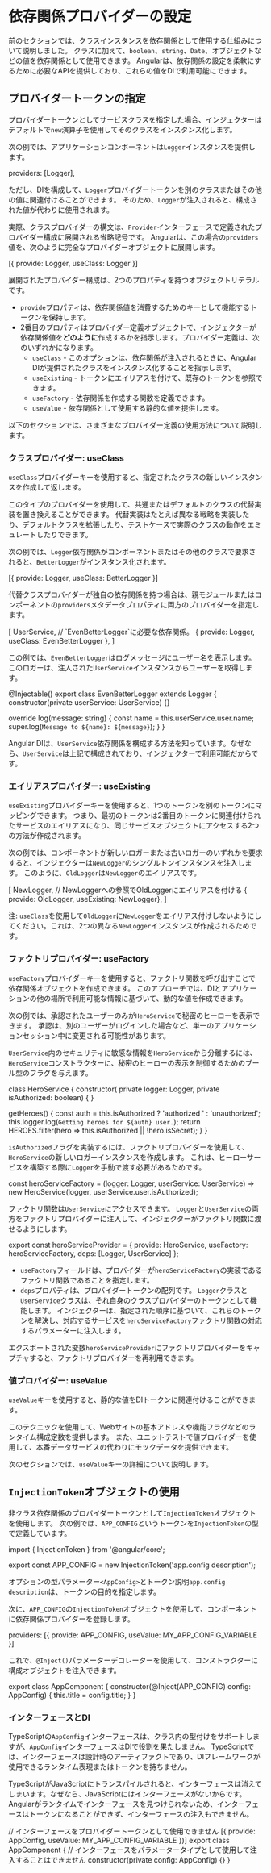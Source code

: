 # 依存関係プロバイダーの設定

前のセクションでは、クラスインスタンスを依存関係として使用する仕組みについて説明しました。
クラスに加えて、`boolean`、`string`、`Date`、オブジェクトなどの値を依存関係として使用できます。
Angularは、依存関係の設定を柔軟にするために必要なAPIを提供しており、これらの値をDIで利用可能にできます。

## プロバイダートークンの指定

プロバイダートークンとしてサービスクラスを指定した場合、インジェクターはデフォルトで`new`演算子を使用してそのクラスをインスタンス化します。

次の例では、アプリケーションコンポーネントは`Logger`インスタンスを提供します。

<docs-code header="src/app/app.component.ts" language="typescript">
providers: [Logger],
</docs-code>

ただし、DIを構成して、`Logger`プロバイダートークンを別のクラスまたはその他の値に関連付けることができます。
そのため、`Logger`が注入されると、構成された値が代わりに使用されます。

実際、クラスプロバイダーの構文は、`Provider`インターフェースで定義されたプロバイダー構成に展開される省略記号です。
Angularは、この場合の`providers`値を、次のように完全なプロバイダーオブジェクトに展開します。

<docs-code header="src/app/app.component.ts" language="typescript">
[{ provide: Logger, useClass: Logger }]
</docs-code>

展開されたプロバイダー構成は、2つのプロパティを持つオブジェクトリテラルです。

- `provide`プロパティは、依存関係値を消費するためのキーとして機能するトークンを保持します。
- 2番目のプロパティはプロバイダー定義オブジェクトで、インジェクターが依存関係値を**どのように**作成するかを指示します。プロバイダー定義は、次のいずれかになります。
  - `useClass` - このオプションは、依存関係が注入されるときに、Angular DIが提供されたクラスをインスタンス化することを指示します。
  - `useExisting` - トークンにエイリアスを付けて、既存のトークンを参照できます。
  - `useFactory` - 依存関係を作成する関数を定義できます。
  - `useValue` - 依存関係として使用する静的な値を提供します。

以下のセクションでは、さまざまなプロバイダー定義の使用方法について説明します。

### クラスプロバイダー: useClass

`useClass`プロバイダーキーを使用すると、指定されたクラスの新しいインスタンスを作成して返します。

このタイプのプロバイダーを使用して、共通またはデフォルトのクラスの代替実装を置き換えることができます。
代替実装はたとえば異なる戦略を実装したり、デフォルトクラスを拡張したり、テストケースで実際のクラスの動作をエミュレートしたりできます。

次の例では、`Logger`依存関係がコンポーネントまたはその他のクラスで要求されると、`BetterLogger`がインスタンス化されます。

<docs-code header="src/app/app.component.ts" language="typescript">
[{ provide: Logger, useClass: BetterLogger }]
</docs-code>

代替クラスプロバイダーが独自の依存関係を持つ場合は、親モジュールまたはコンポーネントの`providers`メタデータプロパティに両方のプロバイダーを指定します。

<docs-code header="src/app/app.component.ts" language="typescript">
[
  UserService, // `EvenBetterLogger`に必要な依存関係。
  { provide: Logger, useClass: EvenBetterLogger },
]
</docs-code>

この例では、`EvenBetterLogger`はログメッセージにユーザー名を表示します。このロガーは、注入された`UserService`インスタンスからユーザーを取得します。

<docs-code header="src/app/even-better-logger.component.ts" language="typescript"
           highlight="[[3],[6]]">
@Injectable()
export class EvenBetterLogger extends Logger {
  constructor(private userService: UserService) {}

  override log(message: string) {
    const name = this.userService.user.name;
    super.log(`Message to ${name}: ${message}`);
  }
}
</docs-code>

Angular DIは、`UserService`依存関係を構成する方法を知っています。なぜなら、`UserService`は上記で構成されており、インジェクターで利用可能だからです。

### エイリアスプロバイダー: useExisting

`useExisting`プロバイダーキーを使用すると、1つのトークンを別のトークンにマッピングできます。
つまり、最初のトークンは2番目のトークンに関連付けられたサービスのエイリアスになり、同じサービスオブジェクトにアクセスする2つの方法が作成されます。

次の例では、コンポーネントが新しいロガーまたは古いロガーのいずれかを要求すると、インジェクターは`NewLogger`のシングルトンインスタンスを注入します。
このように、`OldLogger`は`NewLogger`のエイリアスです。

<docs-code header="src/app/app.component.ts" language="typescript" highlight="[4]">
[
  NewLogger,
  // NewLoggerへの参照でOldLoggerにエイリアスを付ける
  { provide: OldLogger, useExisting: NewLogger},
]
</docs-code>

注: `useClass`を使用して`OldLogger`に`NewLogger`をエイリアス付けしないようにしてください。これは、2つの異なる`NewLogger`インスタンスが作成されるためです。

### ファクトリプロバイダー: useFactory

`useFactory`プロバイダーキーを使用すると、ファクトリ関数を呼び出すことで依存関係オブジェクトを作成できます。
このアプローチでは、DIとアプリケーションの他の場所で利用可能な情報に基づいて、動的な値を作成できます。

次の例では、承認されたユーザーのみが`HeroService`で秘密のヒーローを表示できます。
承認は、別のユーザーがログインした場合など、単一のアプリケーションセッション中に変更される可能性があります。

`UserService`内のセキュリティに敏感な情報を`HeroService`から分離するには、`HeroService`コンストラクターに、秘密のヒーローの表示を制御するためのブール型のフラグを与えます。

<docs-code header="src/app/heroes/hero.service.ts" language="typescript"
           highlight="[[4],[7]]">
class HeroService {
  constructor(
    private logger: Logger,
    private isAuthorized: boolean) { }

  getHeroes() {
    const auth = this.isAuthorized ? 'authorized ' : 'unauthorized';
    this.logger.log(`Getting heroes for ${auth} user.`);
    return HEROES.filter(hero => this.isAuthorized || !hero.isSecret);
  }
}
</docs-code>

`isAuthorized`フラグを実装するには、ファクトリプロバイダーを使用して、`HeroService`の新しいロガーインスタンスを作成します。
これは、ヒーローサービスを構築する際に`Logger`を手動で渡す必要があるためです。

<docs-code header="src/app/heroes/hero.service.provider.ts" language="typescript">
const heroServiceFactory = (logger: Logger, userService: UserService) =>
  new HeroService(logger, userService.user.isAuthorized);
</docs-code>

ファクトリ関数は`UserService`にアクセスできます。
`Logger`と`UserService`の両方をファクトリプロバイダーに注入して、インジェクターがファクトリ関数に渡せるようにします。

<docs-code header="src/app/heroes/hero.service.provider.ts" language="typescript"
           highlight="[3,4]">
export const heroServiceProvider = {
  provide: HeroService,
  useFactory: heroServiceFactory,
  deps: [Logger, UserService]
};
</docs-code>

- `useFactory`フィールドは、プロバイダーが`heroServiceFactory`の実装であるファクトリ関数であることを指定します。
- `deps`プロパティは、プロバイダートークンの配列です。
`Logger`クラスと`UserService`クラスは、それ自身のクラスプロバイダーのトークンとして機能します。
インジェクターは、指定された順序に基づいて、これらのトークンを解決し、対応するサービスを`heroServiceFactory`ファクトリ関数の対応するパラメーターに注入します。

エクスポートされた変数`heroServiceProvider`にファクトリプロバイダーをキャプチャすると、ファクトリプロバイダーを再利用できます。

### 値プロバイダー: useValue

`useValue`キーを使用すると、静的な値をDIトークンに関連付けることができます。

このテクニックを使用して、Webサイトの基本アドレスや機能フラグなどのランタイム構成定数を提供します。
また、ユニットテストで値プロバイダーを使用して、本番データサービスの代わりにモックデータを提供できます。

次のセクションでは、`useValue`キーの詳細について説明します。

## `InjectionToken`オブジェクトの使用

非クラス依存関係のプロバイダートークンとして`InjectionToken`オブジェクトを使用します。
次の例では、`APP_CONFIG`というトークンを`InjectionToken`の型で定義しています。

<docs-code header="src/app/app.config.ts" language="typescript" highlight="[3]">
import { InjectionToken } from '@angular/core';

export const APP_CONFIG = new InjectionToken<AppConfig>('app.config description');
</docs-code>

オプションの型パラメーター`<AppConfig>`とトークン説明`app.config description`は、トークンの目的を指定します。

次に、`APP_CONFIG`の`InjectionToken`オブジェクトを使用して、コンポーネントに依存関係プロバイダーを登録します。

<docs-code header="src/app/app.component.ts" language="typescript">
providers: [{ provide: APP_CONFIG, useValue: MY_APP_CONFIG_VARIABLE }]
</docs-code>

これで、`@Inject()`パラメーターデコレーターを使用して、コンストラクターに構成オブジェクトを注入できます。

<docs-code header="src/app/app.component.ts" language="typescript" highlight="[2]">
export class AppComponent {
  constructor(@Inject(APP_CONFIG) config: AppConfig) {
    this.title = config.title;
  }
}
</docs-code>

### インターフェースとDI

TypeScriptの`AppConfig`インターフェースは、クラス内の型付けをサポートしますが、`AppConfig`インターフェースはDIで役割を果たしません。
TypeScriptでは、インターフェースは設計時のアーティファクトであり、DIフレームワークが使用できるランタイム表現またはトークンを持ちません。

TypeScriptがJavaScriptにトランスパイルされると、インターフェースは消えてしまいます。なぜなら、JavaScriptにはインターフェースがないからです。
Angularがランタイムでインターフェースを見つけられないため、インターフェースはトークンになることができず、インターフェースの注入もできません。

<docs-code header="src/app/app.component.ts" language="typescript">
// インターフェースをプロバイダートークンとして使用できません
[{ provide: AppConfig, useValue: MY_APP_CONFIG_VARIABLE })]
</docs-code>

<docs-code header="src/app/app.component.ts" language="typescript" highlight="[3]">
export class AppComponent {
  // インターフェースをパラメータータイプとして使用して注入することはできません
  constructor(private config: AppConfig) {}
}
</docs-code>
